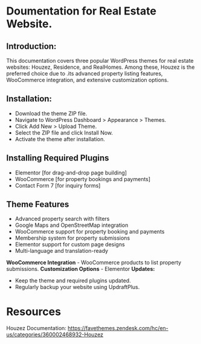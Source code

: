 # Doumentation for Real Estate Website.

## Introduction:

This documentation covers three popular WordPress themes for real estate websites: Houzez, Residence, and RealHomes. Among these, Houzez is the preferred choice due to .its advanced property listing features, WooCommerce integration, and extensive customization options.

## Installation:

- Download the theme ZIP file.
- Navigate to WordPress Dashboard > Appearance > Themes.
- Click Add New > Upload Theme.
- Select the ZIP file and click Install Now.
- Activate the theme after installation.

## Installing Required Plugins

- Elementor [for drag-and-drop page building]
- WooCommerce [for property bookings and payments]
- Contact Form 7 [for inquiry forms]

## Theme Features

- Advanced property search with filters
- Google Maps and OpenStreetMap integration
- WooCommerce support for property booking and payments
- Membership system for property submissions
- Elementor support for custom page designs
- Multi-language and translation-ready

**WooCommerce Integration** - WooCommerce products to list property submissions.
**Customization Options** - Elementor
**Updates:**

- Keep the theme and required plugins updated.
- Regularly backup your website using UpdraftPlus.

# Resources

Houzez Documentation: https://favethemes.zendesk.com/hc/en-us/categories/360002468932-Houzez
